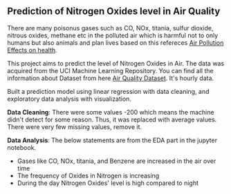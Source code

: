 ## Prediction of Nitrogen Oxides level in Air Quality

There are many poisonus gases such as CO, NOx, titania, sulfur dioxide, nitrous oxides, methane etc in the polluted air which is harmful not to only humans but also animals and plan lives based on this refereces [Air Pollution Effects on health](https://www.mfe.govt.nz/air/specific-air-pollutants/nitrogen-dioxide).  

This project aims to predict the level of Nitrogen Oxides in Air. The data was acquired from the UCI Machine Learning Repository. You can find all the information about Dataset from here [Air Quality Dataset](http://archive.ics.uci.edu/ml/datasets/air+quality). It's hourly data.

Built a prediction model using linear regression with data cleaning, and exploratory data analysis with visualization.

**Data Cleaning**: There were some values -200 which means the machine didn't detect for some reason. Thus, it was replaced with average values. There were very few missing values, remove it.

**Data Analysis**:
The below statements are from the EDA part in the jupyter notebook.
* Gases like CO, NOx, titania, and Benzene are increased in the air over time
* The frequency of Oxides in Nitrogen is increasing 
* During the day Nitrogen Oxides' level is high compared to night
